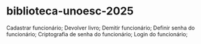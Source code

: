 # biblioteca-unoesc-2025
Cadastrar funcionário;
Devolver livro;
Demitir funcionário;
Definir senha do funcionário;
Criptografia de senha do funcionário;
Login do funcionário;
